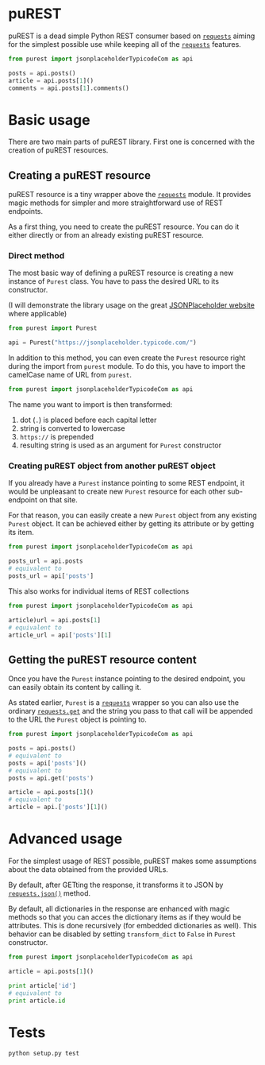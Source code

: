 # puREST


puREST is a dead simple Python REST consumer based on [`requests`](http://docs.python-requests.org/en/master/) aiming for the simplest possible use while keeping all of the [`requests`](http://docs.python-requests.org/en/master/) features.

``` python
from purest import jsonplaceholderTypicodeCom as api

posts = api.posts()
article = api.posts[1]()
comments = api.posts[1].comments()
```

# Basic usage

There are two main parts of puREST library. First one is concerned with the creation of puREST resources.

## Creating a puREST resource

puREST resource is a tiny wrapper above the [`requests`](http://docs.python-requests.org/en/master/) module. It provides magic methods for simpler and more straightforward use of REST endpoints.

As a first thing, you need to create the puREST resource. You can do it either directly or from an already existing puREST resource.

### Direct method

The most basic way of defining a puREST resource is creating a new instance of `Purest` class. You have to pass the desired URL to its constructor.

(I will demonstrate the library usage on the great [JSONPlaceholder website](https://jsonplaceholder.typicode.com/) where applicable)

``` python
from purest import Purest

api = Purest("https://jsonplaceholder.typicode.com/")
```

In addition to this method, you can even create the `Purest` resource right during the import from `purest` module. To do this, you have to import the camelCase name of URL from `purest`.

``` python
from purest import jsonplaceholderTypicodeCom as api
```

The name you want to import is then transformed:

1) dot (`.`) is placed before each capital letter
2) string is converted to lowercase
3) `https://` is prepended
4) resulting string is used as an argument for `Purest` constructor

### Creating puREST object from another puREST object

If you already have a `Purest` instance pointing to some REST endpoint, it would be unpleasant to create new `Purest` resource for each other sub-endpoint on that site.

For that reason, you can easily create a new `Purest` object from any existing `Purest` object. It can be achieved either by getting its attribute or by getting its item.

``` python
from purest import jsonplaceholderTypicodeCom as api

posts_url = api.posts
# equivalent to
posts_url = api['posts']
```

This also works for individual items of REST collections

``` python
from purest import jsonplaceholderTypicodeCom as api

article)url = api.posts[1]
# equivalent to
article_url = api['posts'][1]
```

## Getting the puREST resource content

Once you have the `Purest` instance pointing to the desired endpoint, you can easily obtain its content by calling it.

As stated earlier, `Purest` is a [`requests`](http://docs.python-requests.org/en/master/) wrapper so you can also use the ordinary [`requests.get`](http://docs.python-requests.org/en/master/api/#requests.get) and the string you pass to that call will be appended to the URL the `Purest` object is pointing to.

``` python
from purest import jsonplaceholderTypicodeCom as api

posts = api.posts()
# equivalent to
posts = api['posts']()
# equivalent to
posts = api.get('posts')

article = api.posts[1]()
# equivalent to
article = api.['posts'][1]()
```

# Advanced usage

For the simplest usage of REST possible, puREST makes some assumptions about the data obtained from the provided URLs.

By default, after GETting the response, it transforms it to JSON by [`requests.json()`](http://docs.python-requests.org/en/master/api/#requests.Response.json) method.

By default, all dictionaries in the response are enhanced with magic methods so that you can acces the dictionary items as if they would be attributes. This is done recursively (for embedded dictionaries as well). This behavior can be disabled by setting `transform_dict` to `False` in `Purest` constructor.

``` python
from purest import jsonplaceholderTypicodeCom as api

article = api.posts[1]()

print article['id']
# equivalent to
print article.id
```

# Tests

```python setup.py test```